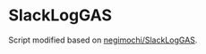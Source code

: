# SlackLogGAS

Script modified based on [negimochi/SlackLogGAS](https://github.com/negimochi/SlackLogGAS).

